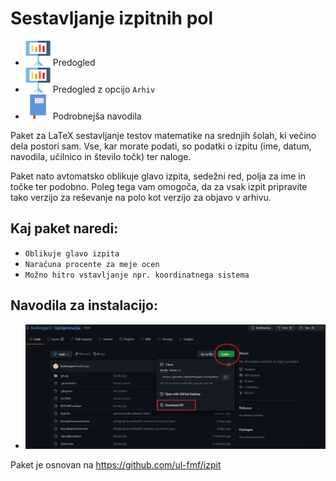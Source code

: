 Sestavljanje izpitnih pol
=========================

* [![Predogled](https://github.com/borbregant/izpitgimnazija/blob/main/gitsvg/presentation.svg)](https://vzorecizpita.tiiny.site/) Predogled
* [![Predogled](https://github.com/borbregant/izpitgimnazija/blob/main/gitsvg/presentation.svg)](https://imgur.com/a/Mrf48sC) Predogled z opcijo `Arhiv`
* [![Podrobnejša navodila](https://github.com/borbregant/izpitgimnazija/blob/main/gitsvg/notebook.svg)](https://github.com/borbregant/izpitgimnazija/blob/main/navodila.mdown) Podrobnejša navodila

Paket za LaTeX sestavljanje testov matematike na srednjih šolah, ki večino dela postori sam. Vse, kar morate podati, so podatki o izpitu (ime, datum, navodila, učilnico in število točk) ter naloge.

Paket nato avtomatsko oblikuje glavo izpita, sedežni red, polja za ime in točke ter podobno. Poleg tega vam omogoča, da za vsak izpit pripravite tako verzijo za reševanje na polo kot verzijo za objavo v arhivu.

## Kaj paket naredi:

* `Oblikuje glavo izpita`
* `Naračuna procente za meje ocen`
* `Možno hitro vstavljanje npr. koordinatnega sistema`

## Navodila za instalacijo:

* ![Navodila](https://github.com/borbregant/izpitgimnazija/blob/main/gitsvg/navodila.png)

Paket je osnovan na https://github.com/ul-fmf/izpit